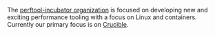 The [perftool-incubator organization](https://github.com/perftool-incubator) is focused on developing new and exciting performance tooling with a focus on Linux and containers.  Currently our primary focus is on [Crucible](https://github.com/perftool-incubator/crucible).
